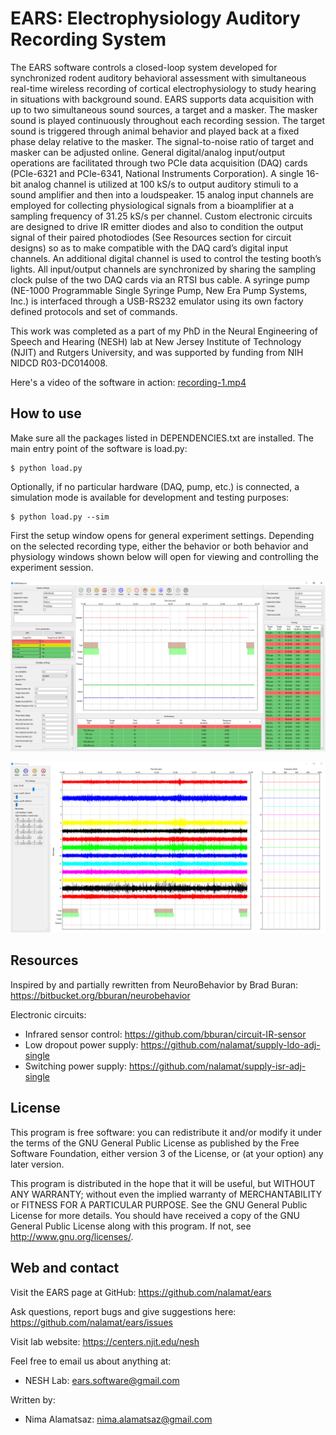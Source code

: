 # EARS: Electrophysiology Auditory Recording System

The EARS software controls a closed-loop system developed for synchronized
rodent auditory behavioral assessment with simultaneous real-time wireless
recording of cortical electrophysiology to study hearing in situations with
background sound. EARS supports data acquisition with up to two simultaneous
sound sources, a target and a masker. The masker sound is played continuously
throughout each recording session. The target sound is triggered through animal
behavior and played back at a fixed phase delay relative to the masker. The
signal-to-noise ratio of target and masker can be adjusted online. General
digital/analog input/output operations are facilitated through two PCIe data
acquisition (DAQ) cards (PCIe-6321 and PCIe-6341, National Instruments
Corporation). A single 16-bit analog channel is utilized at 100 kS/s to output
auditory stimuli to a sound amplifier and then into a loudspeaker. 15 analog
input channels are employed for collecting physiological signals from a
bioamplifier at a sampling frequency of 31.25 kS/s per channel. Custom
electronic circuits are designed to drive IR emitter diodes and also to
condition the output signal of their paired photodiodes (See Resources section
for circuit designs) so as to make compatible with the DAQ card’s digital input
channels. An additional digital channel is used to control the testing booth’s
lights. All input/output channels are synchronized by sharing the sampling clock
pulse of the two DAQ cards via an RTSI bus cable. A syringe pump (NE-1000
Programmable Single Syringe Pump, New Era Pump Systems, Inc.) is interfaced
through a USB-RS232 emulator using its own factory defined protocols and set of
commands.

This work was completed as a part of my PhD in the Neural Engineering of Speech
and Hearing (NESH) lab at New Jersey Institute of Technology (NJIT) and Rutgers
University, and was supported by funding from NIH NIDCD R03-DC014008.

Here's a video of the software in action:
[recording-1.mp4](media/recording-1.mp4?raw=true)


## How to use

Make sure all the packages listed in DEPENDENCIES.txt are installed.
The main entry point of the software is load.py:

    $ python load.py

Optionally, if no particular hardware (DAQ, pump, etc.) is connected,
a simulation mode is available for development and testing purposes:

    $ python load.py --sim

First the setup window opens for general experiment settings. Depending on the
selected recording type, either the behavior or both behavior and physiology
windows shown below will open for viewing and controlling the experiment
session.

![Alt text](media/screenshot-1.png?raw=true "Behavior Window")

![Alt text](media/screenshot-2.png?raw=true "Physiology Window")


## Resources

Inspired by and partially rewritten from NeuroBehavior by Brad Buran:
https://bitbucket.org/bburan/neurobehavior

Electronic circuits:
- Infrared sensor control: https://github.com/bburan/circuit-IR-sensor
- Low dropout power supply: https://github.com/nalamat/supply-ldo-adj-single
- Switching power supply: https://github.com/nalamat/supply-isr-adj-single


## License

This program is free software: you can redistribute it and/or modify it under
the terms of the GNU General Public License as published by the Free Software
Foundation, either version 3 of the License, or (at your option) any later
version.

This program is distributed in the hope that it will be useful, but WITHOUT ANY
WARRANTY; without even the implied warranty of MERCHANTABILITY or FITNESS FOR A
PARTICULAR PURPOSE. See the GNU General Public License for more details.
You should have received a copy of the GNU General Public License along with
this program. If not, see <http://www.gnu.org/licenses/>.


## Web and contact

Visit the EARS page at GitHub:
https://github.com/nalamat/ears

Ask questions, report bugs and give suggestions here:
https://github.com/nalamat/ears/issues

Visit lab website:
https://centers.njit.edu/nesh

Feel free to email us about anything at:
- NESH Lab: ears.software@gmail.com

Written by:
- Nima Alamatsaz: nima.alamatsaz@gmail.com

